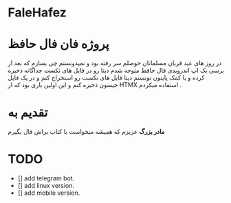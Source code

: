# FaleHafez

# پروژه فان فال حافظ 

در روز های عید قربان مسلمانان حوصلم سر رفته بود و نمیدونستم چی بسازم که بعد از برسی یک اپ اندرویدی فال حافظ متوجه شدم دیتا رو در فایل های تکست جداگانه ذخیره کرده و با کمک پایتون تونستم دیتا فایل های تکست رو استخراج کنم و در یک فایل جیسون ذخیره کنم و  این اولین باری بود  که  از HTMX استفاده میکردم .

# تقدیم به 
**مادر بزرگ** عزیزم که همیشه میخواست با کتاب براش فال بگیرم 

# TODO

- [] add telegram bot.
- [] add linux version.
- [] add mobile version.
